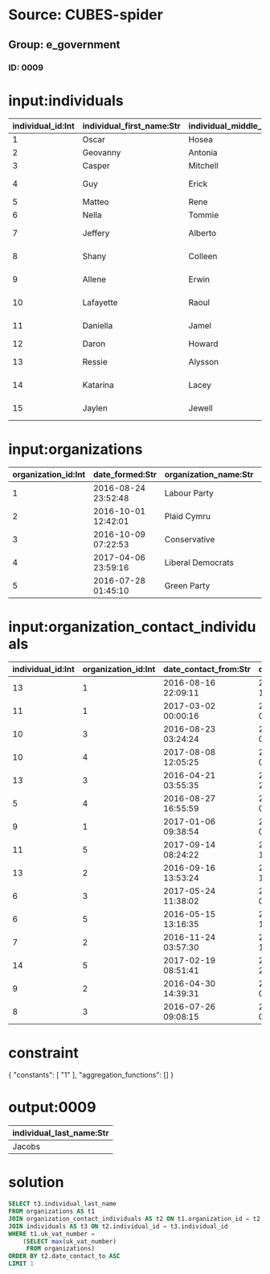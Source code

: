# Source: CUBES-spider
## Group: e_government
### ID: 0009

# input:individuals

| individual_id:Int | individual_first_name:Str | individual_middle_name:Str | inidividual_phone:Str | individual_email:Str | individual_address:Str | individual_last_name:Str |
|---|---|---|---|---|---|---|
| 1 | Oscar | Hosea | 1-925-696-5232 | amie.okuneva@example.org | 6956 Lia Plaza | Maggio |
| 2 | Geovanny | Antonia | 075.012.6775x409 | jamey.effertz@example.net | 69578 Baylee Prairie | Kerluke |
| 3 | Casper | Mitchell | 1-818-062-2837 | brandon.hermiston@example.com | 4555 Hane Orchard | Kutch |
| 4 | Guy | Erick | 1-014-109-1968x40778 | reinger.leola@example.net | 919 Cummerata Burgs Apt. 063 | Wunsch |
| 5 | Matteo | Rene | 634.660.8469 | strosin.conor@example.org | 13223 Torphy Point | Schuster |
| 6 | Nella | Tommie | 892.154.8492 | austyn.effertz@example.org | 640 Johns Branch | Kertzmann |
| 7 | Jeffery | Alberto | 317.382.4425x7924 | august78@example.net | 384 Carter Flat Suite 896 | Jacobs |
| 8 | Shany | Colleen | (030)939-8437x6141 | mbahringer@example.com | 407 Sofia Knoll Suite 591 | D'Amore |
| 9 | Allene | Erwin | 1-797-739-0925 | autumn.fisher@example.net | 3889 Theodore Radial Suite 795 | Rutherford |
| 10 | Lafayette | Raoul | 396.348.9925x9122 | hickle.ewell@example.com | 3203 Hermann Port Apt. 429 | Rau |
| 11 | Daniella | Jamel | (121)788-2928 | ericka97@example.net | 4643 Ismael Pines Apt. 899 | Rogahn |
| 12 | Daron | Howard | +94(0)3793557310 | allison.lemke@example.org | 104 Bernier Loop | Hand |
| 13 | Ressie | Alysson | 1-727-057-0382x999 | delpha81@example.com | 5114 Jakubowski Port Apt. 758 | Bradtke |
| 14 | Katarina | Lacey | (348)944-9700 | zlehner@example.net | 16688 Powlowski Views Apt. 341 | Dooley |
| 15 | Jaylen | Jewell | (468)679-4017 | shanahan.julien@example.net | 06409 Beatty Glen Suite 000 | O'Conner |

# input:organizations

| organization_id:Int | date_formed:Str | organization_name:Str | uk_vat_number:Str |
|---|---|---|---|
| 1 | 2016-08-24 23:52:48 | Labour Party | 2157 |
| 2 | 2016-10-01 12:42:01 | Plaid Cymru | 7459 |
| 3 | 2016-10-09 07:22:53 | Conservative | 1211 |
| 4 | 2017-04-06 23:59:16 | Liberal Democrats | 7237 |
| 5 | 2016-07-28 01:45:10 | Green Party | 4271 |

# input:organization_contact_individuals

| individual_id:Int | organization_id:Int | date_contact_from:Str | date_contact_to:Str |
|---|---|---|---|
| 13 | 1 | 2016-08-16 22:09:11 | 2018-03-25 10:27:18 |
| 11 | 1 | 2017-03-02 00:00:16 | 2018-03-06 05:39:43 |
| 10 | 3 | 2016-08-23 03:24:24 | 2018-03-12 07:55:28 |
| 10 | 4 | 2017-08-08 12:05:25 | 2018-03-04 09:30:20 |
| 13 | 3 | 2016-04-21 03:55:35 | 2018-03-06 21:22:49 |
| 5 | 4 | 2016-08-27 16:55:59 | 2018-03-18 05:47:36 |
| 9 | 1 | 2017-01-06 09:38:54 | 2018-02-27 09:20:42 |
| 11 | 5 | 2017-09-14 08:24:22 | 2018-03-24 16:54:36 |
| 13 | 2 | 2016-09-16 13:53:24 | 2018-03-18 16:33:16 |
| 6 | 3 | 2017-05-24 11:38:02 | 2018-03-24 03:43:00 |
| 6 | 5 | 2016-05-15 13:16:35 | 2018-03-05 19:29:24 |
| 7 | 2 | 2016-11-24 03:57:30 | 2018-03-07 16:40:29 |
| 14 | 5 | 2017-02-19 08:51:41 | 2018-03-23 22:06:48 |
| 9 | 2 | 2016-04-30 14:39:31 | 2018-03-20 00:33:08 |
| 8 | 3 | 2016-07-26 09:08:15 | 2018-03-02 03:50:51 |

# constraint

{
  "constants": [
    "1"
  ],
  "aggregation_functions": []
}

# output:0009

| individual_last_name:Str |
|---|
| Jacobs |

# solution

```sql
SELECT t3.individual_last_name
FROM organizations AS t1
JOIN organization_contact_individuals AS t2 ON t1.organization_id = t2.organization_id
JOIN individuals AS t3 ON t2.individual_id = t3.individual_id
WHERE t1.uk_vat_number =
    (SELECT max(uk_vat_number)
     FROM organizations)
ORDER BY t2.date_contact_to ASC
LIMIT 1
```
